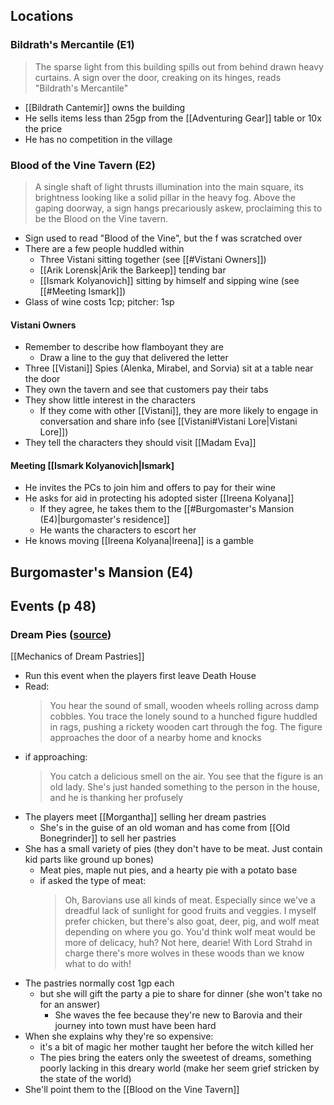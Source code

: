 ## Locations
### Bildrath's Mercantile (E1)
> The sparse light from this building spills out from behind drawn heavy curtains. A sign over the door, creaking on its hinges, reads "Bildrath's Mercantile"
- [[Bildrath Cantemir]] owns the building
- He sells items less than 25gp from the [[Adventuring Gear]] table or 10x the price
- He has no competition in the village

### Blood of the Vine Tavern (E2)
> A single shaft of light thrusts illumination into the main square, its brightness looking like a solid pillar in the heavy fog. Above the gaping doorway, a sign hangs precariously askew, proclaiming this to be the Blood on the Vine tavern.

- Sign used to read "Blood of the Vine", but the f was scratched over
- There are a few people huddled within
	- Three Vistani sitting together (see [[#Vistani Owners]])
	- [[Arik Lorensk|Arik the Barkeep]] tending bar
	- [[Ismark Kolyanovich]] sitting by himself and sipping wine (see [[#Meeting Ismark]])
- Glass of wine costs 1cp; pitcher: 1sp

#### Vistani Owners
- Remember to describe how flamboyant they are
	- Draw a line to the guy that delivered the letter
- Three [[Vistani]] Spies (Alenka, Mirabel, and Sorvia) sit at a table near the door
- They own the tavern and see that customers pay their tabs
- They show little interest in the characters
	- If they come with other [[Vistani]], they are more likely to engage in conversation and share info (see [[Vistani#Vistani Lore|Vistani Lore]])
- They tell the characters they should visit [[Madam Eva]]

#### Meeting [[Ismark Kolyanovich|Ismark]
- He invites the PCs to join him and offers to pay for their wine
- He asks for aid in protecting his adopted sister [[Ireena Kolyana]]
	- If they agree, he takes them to the [[#Burgomaster's Mansion (E4)|burgomaster's residence]]
	- He wants the characters to escort her
 - He knows moving [[Ireena Kolyana|Ireena]] is a gamble

## Burgomaster's Mansion (E4)
## Events (p 48)
### Dream Pies ([source](https://www.reddit.com/r/CurseofStrahd/comments/8xu9lo/fleshing_out_curse_of_strahd_the_village_of/))

[[Mechanics of Dream Pastries]]
- Run this event when the players first leave Death House
- Read:
	> You hear the sound of small, wooden wheels rolling across damp cobbles. You trace the lonely sound to a hunched figure huddled in rags, pushing a rickety wooden cart through the fog. The figure approaches the door of a nearby home and knocks
- if approaching:
	> You catch a delicious smell on the air. You see that the figure is an old lady. She's just handed something to the person in the house, and he is thanking her profusely
- The players meet [[Morgantha]] selling her dream pastries
	- She's in the guise of an old woman and has come from [[Old Bonegrinder]] to sell her pastries
- She has a small variety of pies (they don't have to be meat. Just contain kid parts like ground up bones)
	- Meat pies, maple nut pies, and a hearty pie with a potato base
	- if asked the type of meat:
		> Oh, Barovians use all kinds of meat. Especially since we've a dreadful lack of sunlight for good fruits and veggies. I myself prefer chicken, but there's also goat, deer, pig, and wolf meat depending on where you go. You'd think wolf meat would be more of delicacy, huh? Not here, dearie! With Lord Strahd in charge there's more wolves in these woods than we know what to do with!
- The pastries normally cost 1gp each
	- but she will gift the party a pie to share for dinner (she won't take no for an answer)
		- She waves the fee because they're new to Barovia and their journey into town must have been hard
- When she explains why they're so expensive:
	- it's a bit of magic her mother taught her before the witch killed her
	- The pies bring the eaters only the sweetest of dreams, something poorly lacking in this dreary world (make her seem grief stricken by the state of the world)
- She'll point them to the [[Blood on the Vine Tavern]]